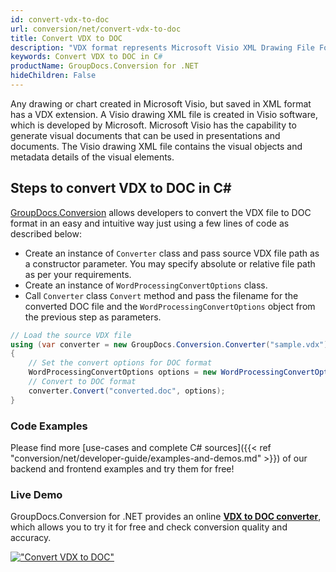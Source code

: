 ```yaml
---
id: convert-vdx-to-doc
url: conversion/net/convert-vdx-to-doc
title: Convert VDX to DOC
description: "VDX format represents Microsoft Visio XML Drawing File Format with .vdx extension. Learn how to convert VDX to DOC file programmatically in C# language using GroupDocs.Conversion for .NET library."
keywords: Convert VDX to DOC in C#
productName: GroupDocs.Conversion for .NET
hideChildren: False
---
```


Any drawing or chart created in Microsoft Visio, but saved in XML format has a VDX extension. A Visio drawing XML file is created in Visio software, which is developed by Microsoft. Microsoft Visio has the capability to generate visual documents that can be used in presentations and documents. The Visio drawing XML file contains the visual objects and metadata details of the visual elements.

## Steps to convert VDX to DOC in C#

[GroupDocs.Conversion](https://products.groupdocs.com/conversion/net) allows developers to convert the VDX file to DOC format in an easy and intuitive way just using a few lines of code as described below:

* Create an instance of `Converter` class and pass source VDX file path as a constructor parameter. You may specify absolute or relative file path as per your requirements. 
* Create an instance of `WordProcessingConvertOptions` class.
* Call `Converter` class `Convert` method and pass the filename for the converted DOC file and the `WordProcessingConvertOptions` object from the previous step as parameters.

```csharp
// Load the source VDX file
using (var converter = new GroupDocs.Conversion.Converter("sample.vdx"))
{
    // Set the convert options for DOC format
    WordProcessingConvertOptions options = new WordProcessingConvertOptions();
    // Convert to DOC format
    converter.Convert("converted.doc", options);
}
```

### Code Examples

Please find more [use-cases and complete C# sources]({{< ref "conversion/net/developer-guide/examples-and-demos.md" >}}) of our backend and frontend examples and try them for free!

### Live Demo

GroupDocs.Conversion for .NET provides an online [**VDX to DOC converter**](https://products.groupdocs.app/conversion/vdx-to-doc), which allows you to try it for free and check conversion quality and accuracy.

[!["Convert VDX to DOC"](conversion/net/images/convert-vdx-to-doc.png)](https://products.groupdocs.app/conversion/vdx-to-doc)